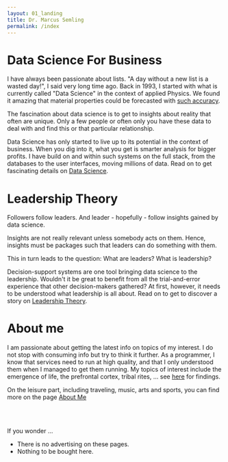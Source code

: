 ```yaml
---
layout: 01_landing
title: Dr. Marcus Semling
permalink: /index
---
```


# Data Science For Business

I have always been passionate about lists. "A day without a new list is a wasted day!", I said very long time ago. Back in 1993, I started with what is currently called "Data Science" in the context of applied Physics.
We found it amazing that material properties could be forecasted with [such accuracy](https://doi.org/10.1002/(SICI)1099-128X(199709/10)11:5<403::AID-CEM485>3.0.CO;2-L). <br/>

The fascination about data science is to get to insights about reality that often are unique. Only a few people or often only you have these data to deal with and find this or that particular relationship.<br/>

Data Science has only started to live up to its potential in the context of business. When you dig into it, what you get is smarter analysis for bigger profits. I have build on and within such systems on the full stack, from the databases to the user interfaces, moving millions of data. Read on to get fascinating details on [Data Science](datascience).


# Leadership Theory

Followers follow leaders. And leader - hopefully - follow insights gained by data science.<br/>

Insights are not really relevant unless somebody acts on them. Hence, insights must be packages such that leaders can do something with them.<br/>

This in turn leads to the question: What are leaders? What is leadership?<br/>

Decision-support systems are one tool bringing data science to the leadership. Wouldn't it be great to benefit from all the trial-and-error experience that other decision-makers gathered? 
At first, however, it needs to be understood what leadership is all about.
Read on to get to discover a story on [Leadership Theory](leadershiptheory).


# About me

I am passionate about getting the latest info on topics of my interest. I do not stop with consuming info but try to think it further. As a programmer, I know that services need to run at high quality, and that I only understood them when I managed to get them running. 
My topics of interest include the emergence of life, the prefrontal cortex, tribal rites, ... see [here](here) for findings.


On the leisure part, including traveling, music, arts and sports, you can find more on the page [About Me](aboutme)

<br/><br/>

If you wonder ... 
- There is no advertising on these pages.
- Nothing to be bought here.









